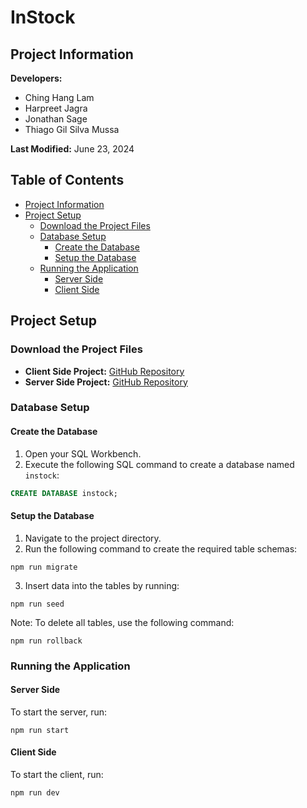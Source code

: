 # InStock

## Project Information

**Developers:**
- Ching Hang Lam
- Harpreet Jagra
- Jonathan Sage
- Thiago Gil Silva Mussa

**Last Modified:** June 23, 2024

## Table of Contents

- [Project Information](#project-information)
- [Project Setup](#project-setup)
  - [Download the Project Files](#download-the-project-files)
  - [Database Setup](#database-setup)
    - [Create the Database](#create-the-database)
    - [Setup the Database](#setup-the-database)
  - [Running the Application](#running-the-application)
    - [Server Side](#server-side)
    - [Client Side](#client-side)

## Project Setup

### Download the Project Files

- **Client Side Project:** [GitHub Repository](https://github.com/chinghang0504/instock_client)
- **Server Side Project:** [GitHub Repository](https://github.com/chinghang0504/instock_server)

### Database Setup

#### Create the Database

1. Open your SQL Workbench.
2. Execute the following SQL command to create a database named `instock`:
```sql
CREATE DATABASE instock;
```

#### Setup the Database
1. Navigate to the project directory.
2. Run the following command to create the required table schemas:

```shell
npm run migrate
```

3. Insert data into the tables by running:
```shell
npm run seed
```

Note: To delete all tables, use the following command:
```shell
npm run rollback
```

### Running the Application
#### Server Side
To start the server, run:
```shell
npm run start
```

#### Client Side
To start the client, run:
```shell
npm run dev
```
